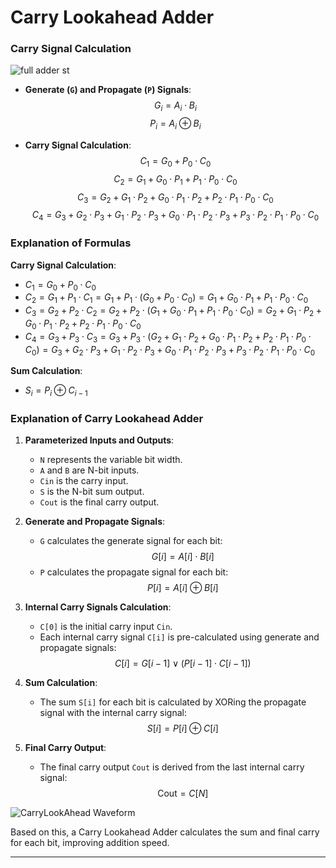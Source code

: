 
# Carry Lookahead Adder
### Carry Signal Calculation
![full adder st](https://velog.velcdn.com/images/foodinsect/post/3561e1fd-5f8a-47b6-a772-57a7a5e81abe/image.jpg)

- **Generate (`G`) and Propagate (`P`) Signals**:
  $$
  G_i = A_i \cdot B_i
  $$
  $$
  P_i = A_i \oplus B_i
  $$

- **Carry Signal Calculation**:
  $$
  C_1 = G_0 + P_0 \cdot C_0
  $$
  $$
  C_2 = G_1 + G_0 \cdot P_1 + P_1 \cdot P_0 \cdot C_0
  $$
  $$
  C_3 = G_2 + G_1 \cdot P_2 + G_0 \cdot P_1 \cdot P_2 + P_2 \cdot P_1 \cdot P_0 \cdot C_0
  $$
  $$
  C_4 = G_3 + G_2 \cdot P_3 + G_1 \cdot P_2 \cdot P_3 + G_0 \cdot P_1 \cdot P_2 \cdot P_3 + P_3 \cdot P_2 \cdot P_1 \cdot P_0 \cdot C_0
  $$

### Explanation of Formulas
**Carry Signal Calculation**:
   - $C_1 = G_0 + P_0 \cdot C_0$
   - $C_2 = G_1 + P_1 \cdot C_1 = G_1 + P_1 \cdot (G_0 + P_0 \cdot C_0) = G_1 + G_0 \cdot P_1 + P_1 \cdot P_0 \cdot C_0$
   - $C_3 = G_2 + P_2 \cdot C_2 = G_2 + P_2 \cdot (G_1 + G_0 \cdot P_1 + P_1 \cdot P_0 \cdot C_0) = G_2 + G_1 \cdot P_2 + G_0 \cdot P_1 \cdot P_2 + P_2 \cdot P_1 \cdot P_0 \cdot C_0$
   - $C_4 = G_3 + P_3 \cdot C_3 = G_3 + P_3 \cdot (G_2 + G_1 \cdot P_2 + G_0 \cdot P_1 \cdot P_2 + P_2 \cdot P_1 \cdot P_0 \cdot C_0) = G_3 + G_2 \cdot P_3 + G_1 \cdot P_2 \cdot P_3 + G_0 \cdot P_1 \cdot P_2 \cdot P_3 + P_3 \cdot P_2 \cdot P_1 \cdot P_0 \cdot C_0$

**Sum Calculation**:
   - $S_i = P_i \oplus C_{i-1}$

### Explanation of Carry Lookahead Adder
1. **Parameterized Inputs and Outputs**:
    - `N` represents the variable bit width.
    - `A` and `B` are N-bit inputs.
    - `Cin` is the carry input.
    - `S` is the N-bit sum output.
    - `Cout` is the final carry output.

2. **Generate and Propagate Signals**:
    - `G` calculates the generate signal for each bit:  
      $$G[i] = A[i] \cdot B[i]$$
    - `P` calculates the propagate signal for each bit:  
      $$P[i] = A[i] \oplus B[i]$$

3. **Internal Carry Signals Calculation**:
    - `C[0]` is the initial carry input `Cin`.
    - Each internal carry signal `C[i]` is pre-calculated using generate and propagate signals:  
      $$C[i] = G[i-1] \lor (P[i-1] \cdot C[i-1])$$

4. **Sum Calculation**:
    - The sum `S[i]` for each bit is calculated by XORing the propagate signal with the internal carry signal:  
      $$S[i] = P[i] \oplus C[i]$$

5. **Final Carry Output**:
    - The final carry output `Cout` is derived from the last internal carry signal:  
      $$\text{Cout} = C[N]$$

![CarryLookAhead Waveform](https://velog.velcdn.com/images/foodinsect/post/64408577-7450-40f4-924f-ab137d1720af/image.png)

Based on this, a Carry Lookahead Adder calculates the sum and final carry for each bit, improving addition speed.

---
